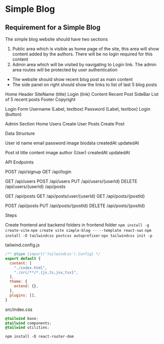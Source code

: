 # Simple Blog

## Requirement for a Simple Blog

The simple blog website should have two sections

1) Public area which is visible as home page of the site, this area will show content added by the authors.  There will be no login required for this content
2) Admin area which will be visited by navigating to Login link.  The admin area routes will be protected by user authentication

* The website should show recent blog post as main content
* The side panel on right should show the links to list of last 5 blog posts


Home
  Header
    SiteName (title)
    Login (link)
  Content
    Recent Post
  SideBar
    List of 5 recent posts
  Footer
    Copyright

Login
    Form
        Username (Label, textbox)
        Password (Label, textbox)
        Login (button)

Admin Section
  Home
  Users
  Create User
  Posts
  Create Post


Data Structure

User
  id
  name
  email
  password
  image
  biodata
  createdAt
  updatedAt

Post
  id
  title
  content
  image
  author (User)
  createdAt
  updatedAt

API Endpoints

POST /api/signup
GET /api/login

GET /api/users
POST /api/users
PUT /api/users/{userId}
DELETE /api/users/{userId}
/api/posts

GET /api/posts
GET /api/posts/user/{userId}
GET /api/posts/{postId}

POST /api/posts
PUT /api/posts/{postId}
DELETE /api/posts/{postId}


Steps

Create frontend and backend folders
in frontend folder
`npm install -g create-vite`
`npm create vite simple-blog -- --template react-swc`
`npm install -D tailwindcss postcss autoprefixer`
`npx tailwindcss init -p`

tailwind.config.js
```js
/** @type {import('tailwindcss').Config} */
export default {
  content: [
    "./index.html",
    "./src/**/*.{js,ts,jsx,tsx}",
  ],
  theme: {
    extend: {},
  },
  plugins: [],
}
```

src/index.css
```css
@tailwind base;
@tailwind components;
@tailwind utilities;
```

`npm install -D react-router-dom`
